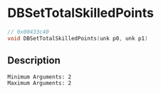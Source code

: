 # DBSetTotalSkilledPoints
```c
// 0x00433c40
void DBSetTotalSkilledPoints(unk p0, unk p1)
```
## Description
```
Minimum Arguments: 2
Maximum Arguments: 2
```
